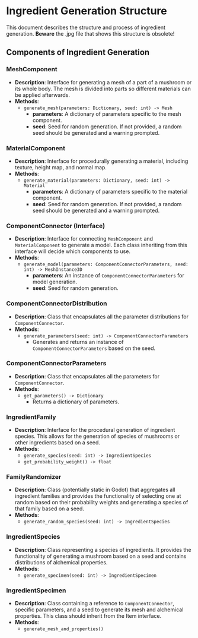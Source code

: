 # Ingredient Generation Structure

This document describes the structure and process of ingredient generation. __Beware__ the .jpg file that shows this structure is obsolete!

## Components of Ingredient Generation

### MeshComponent
- **Description**: Interface for generating a mesh of a part of a mushroom or its whole body. The mesh is divided into parts so different materials can be applied afterwards.
- **Methods**:
  - `generate_mesh(parameters: Dictionary, seed: int) -> Mesh`
    - **parameters**: A dictionary of parameters specific to the mesh component.
    - **seed**: Seed for random generation. If not provided, a random seed should be generated and a warning prompted.

### MaterialComponent
- **Description**: Interface for procedurally generating a material, including texture, height map, and normal map.
- **Methods**:
  - `generate_material(parameters: Dictionary, seed: int) -> Material`
    - **parameters**: A dictionary of parameters specific to the material component.
    - **seed**: Seed for random generation. If not provided, a random seed should be generated and a warning prompted.

### ComponentConnector (Interface)
- **Description**: Interface for connecting `MeshComponent` and `MaterialComponent` to generate a model. Each class inheriting from this interface will decide which components to use.
- **Methods**:
  - `generate_model(parameters: ComponentConnectorParameters, seed: int) -> MeshInstance3D`
    - **parameters**: An instance of `ComponentConnectorParameters` for model generation.
    - **seed**: Seed for random generation.

### ComponentConnectorDistribution
- **Description**: Class that encapsulates all the parameter distributions for `ComponentConnector`.
- **Methods**:
  - `generate_parameters(seed: int) -> ComponentConnectorParameters`
    - Generates and returns an instance of `ComponentConnectorParameters` based on the seed.

### ComponentConnectorParameters
- **Description**: Class that encapsulates all the parameters for `ComponentConnector`.
- **Methods**:
  - `get_parameters() -> Dictionary`
    - Returns a dictionary of parameters.

### IngredientFamily
- **Description**: Interface for the procedural generation of ingredient species. This allows for the generation of species of mushrooms or other ingredients based on a seed.
- **Methods**:
  - `generate_species(seed: int) -> IngredientSpecies`
  - `get_probability_weight() -> float`

### FamilyRandomizer
- **Description**: Class (potentially static in Godot) that aggregates all ingredient families and provides the functionality of selecting one at random based on their probability weights and generating a species of that family based on a seed.
- **Methods**:
  - `generate_random_species(seed: int) -> IngredientSpecies`

### IngredientSpecies
- **Description**: Class representing a species of ingredients. It provides the functionality of generating a mushroom based on a seed and contains distributions of alchemical properties.
- **Methods**:
  - `generate_specimen(seed: int) -> IngredientSpecimen`

### IngredientSpecimen
- **Description**: Class containing a reference to `ComponentConnector`, specific parameters, and a seed to generate its mesh and alchemical properties. This class should inherit from the Item interface.
- **Methods**:
  - `generate_mesh_and_properties()`
